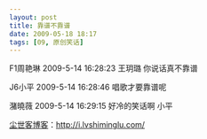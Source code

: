 ```yaml
---
layout: post
title: 靠谱不靠谱
date: 2009-05-18 18:17
tags: [09, 原创笑话]
---
```

F1周艳琳 2009-5-14 16:28:23
王玥璐 你说话真不靠谱

J6小平 2009-5-14 16:28:46
唱歌才要靠谱呢

潴曉薇 2009-5-14 16:29:15
好冷的笑话啊 小平

<a href="http://i.lvshiminglu.com/">尘世客博客</a>：<a href="http://i.lvshiminglu.com/">http://i.lvshiminglu.com/</a>

